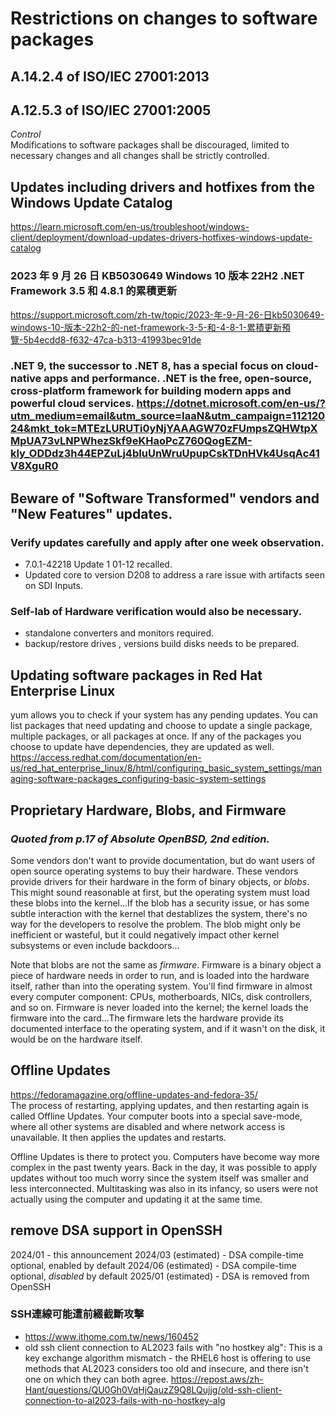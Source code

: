 # Restrictions on changes to software packages
## A.14.2.4 of ISO/IEC 27001:2013
## A.12.5.3 of ISO/IEC 27001:2005
<i>Control</i><br>
Modifications to software packages shall be discouraged, limited to necessary changes and all changes shall be strictly controlled.
## Updates including drivers and hotfixes from the Windows Update Catalog
https://learn.microsoft.com/en-us/troubleshoot/windows-client/deployment/download-updates-drivers-hotfixes-windows-update-catalog
### 2023 年 9 月 26 日 KB5030649 Windows 10 版本 22H2 .NET Framework 3.5 和 4.8.1 的累積更新
https://support.microsoft.com/zh-tw/topic/2023-年-9-月-26-日kb5030649-windows-10-版本-22h2-的-net-framework-3-5-和-4-8-1-累積更新預覽-5b4ecdd8-f632-47ca-b313-41993bec91de
### .NET 9, the successor to .NET 8, has a special focus on cloud-native apps and performance. .NET is the free, open-source, cross-platform framework for building modern apps and powerful cloud services. https://dotnet.microsoft.com/en-us/?utm_medium=email&utm_source=IaaN&utm_campaign=11212024&mkt_tok=MTEzLURUTi0yNjYAAAGW70zFUmpsZQHWtpXMpUA73vLNPWhezSkf9eKHaoPcZ760QogEZM-kly_ODDdz3h44EPZuLj4bIuUnWruUpupCskTDnHVk4UsqAc41V8XguR0
## Beware of "Software Transformed" vendors and "New Features" updates. 
### Verify updates carefully and apply after one week observation.
- 7.0.1-42218 Update 1 01-12 recalled.
- Updated core to version D208 to address a rare issue with artifacts seen on SDI Inputs.
### Self-lab of Hardware verification would also be necessary. 
 - standalone converters and monitors required. 
 - backup/restore drives , versions build disks needs to be prepared.
## Updating software packages in Red Hat Enterprise Linux
yum allows you to check if your system has any pending updates. You can list packages that need updating and choose to update a single package, multiple packages, or all packages at once. If any of the packages you choose to update have dependencies, they are updated as well. <br>
https://access.redhat.com/documentation/en-us/red_hat_enterprise_linux/8/html/configuring_basic_system_settings/managing-software-packages_configuring-basic-system-settings
## Proprietary Hardware, Blobs, and Firmware
### <i>Quoted from p.17 of Absolute OpenBSD, 2nd edition.</i>
Some vendors don't want to provide documentation, but do want users of open source operating systems to buy their hardware. These vendors provide drivers for their hardware in the form of binary objects, or <i>blobs</i>. This might sound reasonable at first, but the operating system must load these blobs into the kernel...If the blob has a security issue, or has some subtle interaction with the kernel that destablizes the system, there's no way for the developers to resolve the problem. The blob might only be inefficient or wasteful, but it could negatively impact other kernel subsystems or even include backdoors...

Note that blobs are not the same as <i>firmware</i>. Firmware is a binary object a piece of hardware needs in order to run, and is loaded into the hardware itself, rather than into the operating system. You'll find firmware in almost every computer component: CPUs, motherboards, NICs, disk controllers, and so on. Firmware is never loaded into the kernel; the kernel loads the firmware into the card...The firmware lets the hardware provide its documented interface to the operating system, and if it wasn't on the disk, it would be on the hardware itself.
## Offline Updates
https://fedoramagazine.org/offline-updates-and-fedora-35/ <br>
The process of restarting, applying updates, and then restarting again is called Offline Updates. Your computer boots into a special save-mode, where all other systems are disabled and where network access is unavailable. It then applies the updates and restarts.

Offline Updates is there to protect you. Computers have become way more complex in the past twenty years. Back in the day, it was possible to apply updates without too much worry since the system itself was smaller and less interconnected. Multitasking was also in its infancy, so users were not actually using the computer and updating it at the same time.

## remove DSA support in OpenSSH
2024/01 - this announcement
2024/03 (estimated) - DSA compile-time optional, enabled by default
2024/06 (estimated) - DSA compile-time optional, *disabled* by default
2025/01 (estimated) - DSA is removed from OpenSSH
### SSH連線可能遭前綴截斷攻擊
 - https://www.ithome.com.tw/news/160452
 - old ssh client connection to AL2023 fails with "no hostkey alg": This is a key exchange algorithm mismatch - the RHEL6 host is offering to use methods that AL2023 considers too old and insecure, and there isn't one on which they can both agree. https://repost.aws/zh-Hant/questions/QU0Gh0VqHjQauzZ9Q8LQujjg/old-ssh-client-connection-to-al2023-fails-with-no-hostkey-alg